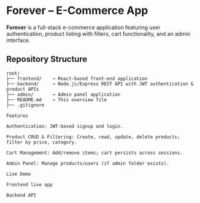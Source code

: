 # Forever – E-Commerce App

**Forever** is a full-stack e-commerce application featuring user authentication, product listing with filters, cart functionality, and an admin interface.

## Repository Structure

```text
root/
├── frontend/    → React-based front-end application
├── backend/     → Node.js/Express REST API with JWT authentication & product APIs
├── admin/       → Admin panel application
├── README.md    → This overview file
├── .gitignore

Features

Authentication: JWT-based signup and login.

Product CRUD & Filtering: Create, read, update, delete products; filter by price, category.

Cart Management: Add/remove items; cart persists across sessions.

Admin Panel: Manage products/users (if admin folder exists).

Live Demo

Frontend live app

Backend API
